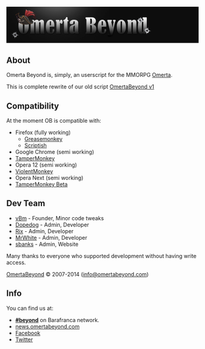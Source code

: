 ![OBv2](images/logo.png "Omerta Beyond v2")


## About

Omerta Beyond is, simply, an userscript for the MMORPG [Omerta](http://www.barafranca.com).

This is complete rewrite of our old script [OmertaBeyond v1](https://github.com/OmertaBeyond/OmertaBeyond)


## Compatibility

At the moment OB is compatible with:

* Firefox (fully working)
  * [Greasemonkey](https://addons.mozilla.org/en-US/firefox/addon/greasemonkey/)
  * [Scriptish](https://addons.mozilla.org/en-US/firefox/addon/scriptish/)
* Google Chrome (semi working)
 * [TamperMonkey](https://chrome.google.com/webstore/detail/tampermonkey/dhdgffkkebhmkfjojejmpbldmpobfkfo)
* Opera 12 (semi working)
 * [ViolentMonkey](https://addons.opera.com/en/extensions/details/violent-monkey/)
* Opera Next (semi working)
 * [TamperMonkey Beta](http://www.tampermonkey.net)


## Dev Team
* [vBm](https://github.com/vBm) - Founder, Minor code tweaks
* [Dopedog](https://github.com/TheDopedog) - Admin, Developer
* [Rix](https://github.com/Gwildor) - Admin, Developer
* [MrWhite](https://github.com/Ivdbroek85) - Admin, Developer
* [sbanks](https://github.com/susanbanks) - Admin, Website

Many thanks to everyone who supported development without having write access.

[OmertaBeyond](http://www.omertabeyond.com/) © 2007-2014 (info@omertabeyond.com)


## Info

You can find us at:

 * [**#beyond**](irc://irc.barafranca.com/beyond "irc://irc.barafranca.com/beyond") on Barafranca network.
 * [news.omertabeyond.com](http://news.omertabeyond.com)
 * [Facebook](http://www.facebook.com/OmertaBeyond)
 * [Twitter](http://twitter.com/omertabeyond)
